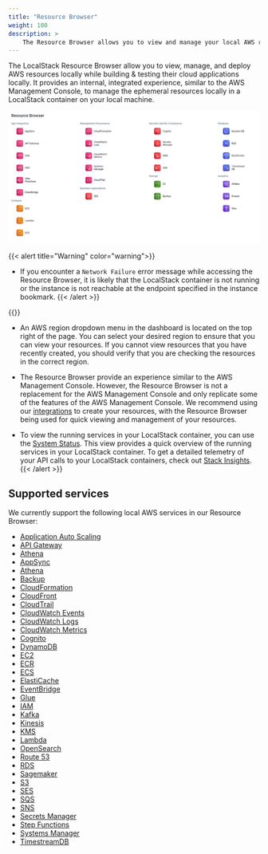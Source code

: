 ```yaml
---
title: "Resource Browser"
weight: 100
description: >
    The Resource Browser allows you to view and manage your local AWS resources through the LocalStack Web Application.
---
```


The LocalStack Resource Browser allow you to view, manage, and deploy AWS resources locally while building & testing their cloud applications locally. It provides an internal, integrated experience, similar to the AWS Management Console, to manage the ephemeral resources locally in a LocalStack container on your local machine.

<img src="resource-browser.png" alt="LocalStack Web Application's Resource Browsers outlining various local AWS services" title="Resource Browser" width="900" />

{{< alert title="Warning" color="warning">}}
- If you encounter a `Network Failure` error message while accessing the Resource Browser, it is likely that the LocalStack container is not running or the instance is not reachable at the endpoint specified in the instance bookmark.
{{< /alert >}}

{{<alert title="Note">}}
- An AWS region dropdown menu in the dashboard is located on the top right of the page. You can select your desired region to ensure that you can view your resources. If you cannot view resources that you have recently created, you should verify that you are checking the resources in the correct region.

- The Resource Browser provide an experience similar to the AWS Management Console. However, the Resource Browser is not a replacement for the AWS Management Console and only replicate some of the features of the AWS Management Console. We recommend using our [integrations](https://docs.localstack.cloud/user-guide/integrations/) to create your resources, with the Resource Browser being used for quick viewing and management of your resources.

- To view the running services in your LocalStack container, you can use the [System Status](https://app.localstack.cloud/status). This view provides a quick overview of the running services in your LocalStack container. To get a detailed telemetry of your API calls to your LocalStack containers, check out [Stack Insights](https://docs.localstack.cloud/user-guide/web-application/stack-insights/).
{{< /alert >}}

## Supported services

We currently support the following local AWS services in our Resource Browser:

- [Application Auto Scaling](https://app.localstack.cloud/inst/default/resources/application-autoscaling)
- [API Gateway](https://app.localstack.cloud/inst/default/resources/apigateway/)
- [Athena](https://app.localstack.cloud/inst/default/resources/athena/databases)
- [AppSync](https://app.localstack.cloud/inst/default/resources/appsync)
- [Athena](https://app.localstack.cloud/inst/default/resources/athena/databases)
- [Backup](https://app.localstack.cloud/inst/default/resources/backup/plans)
- [CloudFormation](https://app.localstack.cloud/inst/default/resources/cloudformation/stacks)
- [CloudFront](https://app.localstack.cloud/inst/default/resources/cloudfront/distributions)
- [CloudTrail](https://app.localstack.cloud/inst/default/resources/cloudtrail/events)
- [CloudWatch Events](https://app.localstack.cloud/inst/default/resources/events)
- [CloudWatch Logs](https://app.localstack.cloud/inst/default/resources/cloudwatch/groups)
- [CloudWatch Metrics](https://app.localstack.cloud/inst/default/resources/monitoring)
- [Cognito](https://app.localstack.cloud/inst/default/resources/cognito-idp)
- [DynamoDB](https://app.localstack.cloud/inst/default/resources/dynamodb)
- [EC2](https://app.localstack.cloud/inst/default/resources/ec2)
- [ECR](https://app.localstack.cloud/inst/default/resources/ecr/repositories)
- [ECS](https://app.localstack.cloud/inst/default/resources/ecs)
- [ElastiCache](https://app.localstack.cloud/inst/default/resources/elasticache)
- [EventBridge](https://app.localstack.cloud/inst/default/resources/eventbridge)
- [Glue](https://app.localstack.cloud/inst/default/resources/glue)
- [IAM](https://app.localstack.cloud/inst/default/resources/iam)
- [Kafka](https://app.localstack.cloud/inst/default/resources/kafka)
- [Kinesis](https://app.localstack.cloud/inst/default/resources/kinesis)
- [KMS](https://app.localstack.cloud/inst/default/resources/kms)
- [Lambda](https://app.localstack.cloud/inst/default/resources/lambda/functions)
- [OpenSearch](https://app.localstack.cloud/inst/default/resources/opensearch/domains)
- [Route 53](https://app.localstack.cloud/inst/default/resources/route53)
- [RDS](https://app.localstack.cloud/inst/default/resources/rds)
- [Sagemaker](https://app.localstack.cloud/inst/default/resources/sagemaker/models)
- [S3](https://app.localstack.cloud/inst/default/resources/s3)
- [SES](https://app.localstack.cloud/inst/default/resources/ses/)
- [SQS](https://app.localstack.cloud/inst/default/resources/sqs)
- [SNS](https://app.localstack.cloud/inst/default/resources/sns)
- [Secrets Manager](https://app.localstack.cloud/inst/default/resources/secretsmanager)
- [Step Functions](https://app.localstack.cloud/inst/default/resources/stepfunctions)
- [Systems Manager](https://app.localstack.cloud/inst/default/resources/ssm)
- [TimestreamDB](https://app.localstack.cloud/inst/default/resources/timestream)
